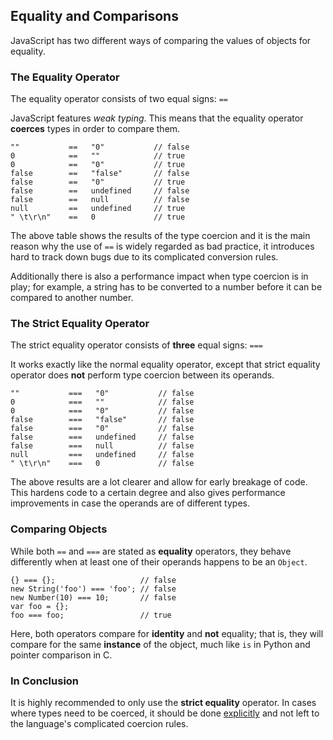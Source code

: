 ## Equality and Comparisons

JavaScript has two different ways of comparing the values of objects for equality. 

### The Equality Operator

The equality operator consists of two equal signs: `==`

JavaScript features *weak typing*. This means that the equality operator 
**coerces** types in order to compare them.
    
    ""           ==   "0"           // false
    0            ==   ""            // true
    0            ==   "0"           // true
    false        ==   "false"       // false
    false        ==   "0"           // true
    false        ==   undefined     // false
    false        ==   null          // false
    null         ==   undefined     // true
    " \t\r\n"    ==   0             // true

The above table shows the results of the type coercion and it is the main reason 
why the use of `==` is widely regarded as bad practice, it introduces hard to 
track down bugs due to its complicated conversion rules.

Additionally there is also a performance impact when type coercion is in play;
for example, a string has to be converted to a number before it can be compared
to another number.

### The Strict Equality Operator

The strict equality operator consists of **three** equal signs: `===`

It works exactly like the normal equality operator, except that strict equality 
operator does **not** perform type coercion between its operands.

    ""           ===   "0"           // false
    0            ===   ""            // false
    0            ===   "0"           // false
    false        ===   "false"       // false
    false        ===   "0"           // false
    false        ===   undefined     // false
    false        ===   null          // false
    null         ===   undefined     // false
    " \t\r\n"    ===   0             // false

The above results are a lot clearer and allow for early breakage of code. This
hardens code to a certain degree and also gives performance improvements in case
the operands are of different types.

### Comparing Objects

While both `==` and `===` are stated as **equality** operators, they behave 
differently when at least one of their operands happens to be an `Object`.

    {} === {};                   // false
    new String('foo') === 'foo'; // false
    new Number(10) === 10;       // false
    var foo = {};
    foo === foo;                 // true

Here, both operators compare for **identity** and **not** equality; that is, they
will compare for the same **instance** of the object, much like `is` in Python 
and pointer comparison in C.

### In Conclusion

It is highly recommended to only use the **strict equality** operator. In cases
where types need to be coerced, it should be done [explicitly](#types.casting) 
and not left to the language's complicated coercion rules.

